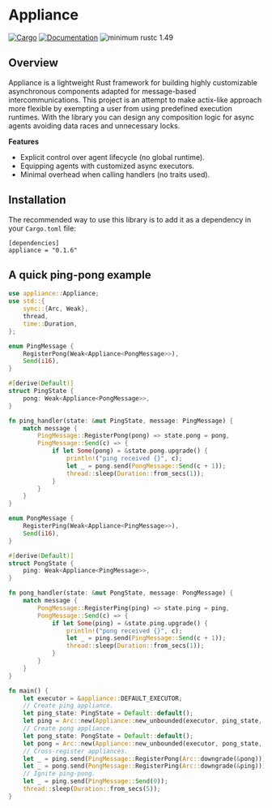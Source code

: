# Appliance

[![Cargo](https://img.shields.io/crates/v/appliance.svg)](https://crates.io/crates/appliance)
[![Documentation](https://docs.rs/appliance/badge.svg)](https://docs.rs/appliance)
![minimum rustc 1.49](https://img.shields.io/badge/rustc-1.49+-red.svg)

## Overview

Appliance is a lightweight Rust framework for building highly customizable asynchronous components adapted for message-based intercommunications. This project is an attempt to make actix-like approach more flexible by exempting a user from using predefined execution runtimes. With the library you can design any composition logic for async agents avoiding data races and unnecessary locks.

__Features__

* Explicit control over agent lifecycle (no global runtime).
* Equipping agents with customized async executors.
* Minimal overhead when calling handlers (no traits used).

## Installation

The recommended way to use this library is to add it as a dependency in your `Cargo.toml` file:

```
[dependencies]
appliance = "0.1.6"
```

## A quick ping-pong example

```rust
use appliance::Appliance;
use std::{
    sync::{Arc, Weak},
    thread,
    time::Duration,
};

enum PingMessage {
    RegisterPong(Weak<Appliance<PongMessage>>),
    Send(i16),
}

#[derive(Default)]
struct PingState {
    pong: Weak<Appliance<PongMessage>>,
}

fn ping_handler(state: &mut PingState, message: PingMessage) {
    match message {
        PingMessage::RegisterPong(pong) => state.pong = pong,
        PingMessage::Send(c) => {
            if let Some(pong) = &state.pong.upgrade() {
                println!("ping received {}", c);
                let _ = pong.send(PongMessage::Send(c + 1));
                thread::sleep(Duration::from_secs(1));
            }
        }
    }
}

enum PongMessage {
    RegisterPing(Weak<Appliance<PingMessage>>),
    Send(i16),
}

#[derive(Default)]
struct PongState {
    ping: Weak<Appliance<PingMessage>>,
}

fn pong_handler(state: &mut PongState, message: PongMessage) {
    match message {
        PongMessage::RegisterPing(ping) => state.ping = ping,
        PongMessage::Send(c) => {
            if let Some(ping) = &state.ping.upgrade() {
                println!("pong received {}", c);
                let _ = ping.send(PingMessage::Send(c + 1));
                thread::sleep(Duration::from_secs(1));
            }
        }
    }
}

fn main() {
    let executor = &appliance::DEFAULT_EXECUTOR;
    // Create ping appliance.
    let ping_state: PingState = Default::default();
    let ping = Arc::new(Appliance::new_unbounded(executor, ping_state, ping_handler));
    // Create pong appliance.
    let pong_state: PongState = Default::default();
    let pong = Arc::new(Appliance::new_unbounded(executor, pong_state, pong_handler));
    // Cross-register appliances.
    let _ = ping.send(PingMessage::RegisterPong(Arc::downgrade(&pong)));
    let _ = pong.send(PongMessage::RegisterPing(Arc::downgrade(&ping)));
    // Ignite ping-pong.
    let _ = ping.send(PingMessage::Send(0));
    thread::sleep(Duration::from_secs(5));
}
```
